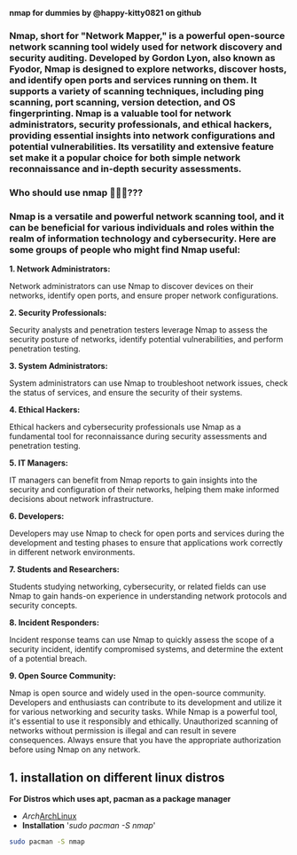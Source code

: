 **nmap for dummies by @happy-kitty0821 on github**

### Nmap, short for "Network Mapper," is a powerful open-source network scanning tool widely used for network discovery and security auditing. Developed by Gordon Lyon, also known as Fyodor, Nmap is designed to explore networks, discover hosts, and identify open ports and services running on them. It supports a variety of scanning techniques, including ping scanning, port scanning, version detection, and OS fingerprinting. Nmap is a valuable tool for network administrators, security professionals, and ethical hackers, providing essential insights into network configurations and potential vulnerabilities. Its versatility and extensive feature set make it a popular choice for both simple network reconnaissance and in-depth security assessments.

### Who should use nmap 🫣🤐🫥??? 

### Nmap is a versatile and powerful network scanning tool, and it can be beneficial for various individuals and roles within the realm of information technology and cybersecurity. Here are some groups of people who might find Nmap useful:

**1. Network Administrators:**

Network administrators can use Nmap to discover devices on their networks, identify open ports, and ensure proper network configurations.

**2. Security Professionals:**

Security analysts and penetration testers leverage Nmap to assess the security posture of networks, identify potential vulnerabilities, and perform penetration testing.

**3. System Administrators:**

System administrators can use Nmap to troubleshoot network issues, check the status of services, and ensure the security of their systems.

**4. Ethical Hackers:**

Ethical hackers and cybersecurity professionals use Nmap as a fundamental tool for reconnaissance during security assessments and penetration testing.

**5. IT Managers:**

IT managers can benefit from Nmap reports to gain insights into the security and configuration of their networks, helping them make informed decisions about network infrastructure.

**6. Developers:**

Developers may use Nmap to check for open ports and services during the development and testing phases to ensure that applications work correctly in different network environments.

**7. Students and Researchers:**

Students studying networking, cybersecurity, or related fields can use Nmap to gain hands-on experience in understanding network protocols and security concepts.

**8. Incident Responders:**

Incident response teams can use Nmap to quickly assess the scope of a security incident, identify compromised systems, and determine the extent of a potential breach.

**9. Open Source Community:**

Nmap is open source and widely used in the open-source community. Developers and enthusiasts can contribute to its development and utilize it for various networking and security tasks.
While Nmap is a powerful tool, it's essential to use it responsibly and ethically. Unauthorized scanning of networks without permission is illegal and can result in severe consequences. Always ensure that you have the appropriate authorization before using Nmap on any network.

## 1. installation on different linux distros

**For Distros which uses apt, pacman as a package manager**
 - *Arch*[ArchLinux](https://linuxiac.b-cdn.net/wp-content/uploads/2020/06/archlinux.jpg)
 - **Installation**  '*sudo pacman -S nmap*'
 

 ```bash
sudo pacman -S nmap 
